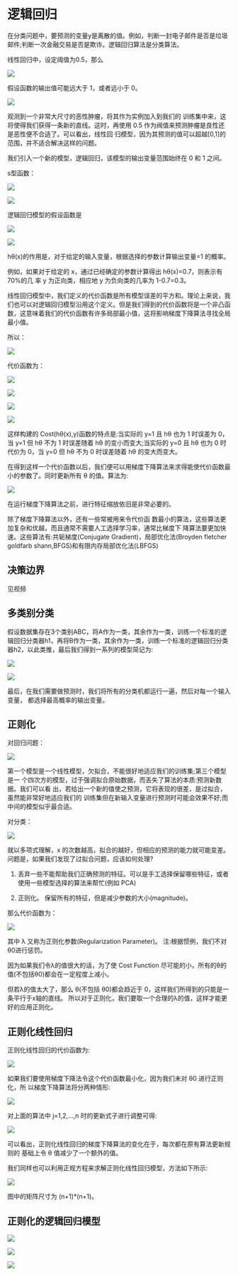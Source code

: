 # 逻辑回归

在分类问题中，要预测的变量y是离散的值。例如，判断一封电子邮件是否是垃圾邮件;判断一次金融交易是否是欺诈。逻辑回归算法是分类算法。

线性回归中，设定阈值为0.5，那么

![](https://i.imgur.com/3uzUkVl.png)

假设函数的输出值可能远大于 1，或者远小于 0。

![](https://i.imgur.com/Diqf4zL.png)

观测到一个非常大尺寸的恶性肿瘤，将其作为实例加入到我们的 训练集中来，这将使得我们获得一条新的直线。这时，再使用 0.5 作为阀值来预测肿瘤是良性还是恶性便不合适了。可以看出，线性回 归模型，因为其预测的值可以超越[0,1]的范围，并不适合解决这样的问题。

我们引入一个新的模型，逻辑回归，该模型的输出变量范围始终在 0 和 1 之间。 

s型函数：

![](https://i.imgur.com/Vu9KuBw.png)

![](https://i.imgur.com/n612tEI.png)

逻辑回归模型的假设函数是

![](https://i.imgur.com/edkXuU8.png)

![](https://i.imgur.com/XzYZGiC.png)

hθ(x)的作用是，对于给定的输入变量，根据选择的参数计算输出变量=1 的概率。

例如，如果对于给定的 x，通过已经确定的参数计算得出 hθ(x)=0.7，则表示有 70%的几 率 y 为正向类，相应地 y 为负向类的几率为 1-0.7=0.3。

线性回归模型中，我们定义的代价函数是所有模型误差的平方和。理论上来说，我们也可以对逻辑回归模型沿用这个定义。但是我们得到的代价函数将是一个非凸函数，这意味着我们的代价函数有许多局部最小值，这将影响梯度下降算法寻找全局最小值。

所以：

![](https://i.imgur.com/Q0FdixI.png)

代价函数为：

![](https://i.imgur.com/PyVhl8f.png)

![](https://i.imgur.com/PGtgRh1.png)

![](https://i.imgur.com/CmFqITl.png)

![](https://i.imgur.com/SRxnher.png)

这样构建的 Cost(hθ(x),y)函数的特点是:当实际的 y=1 且 hθ 也为 1 时误差为 0，当 y=1 但 hθ 不为 1 时误差随着 hθ 的变小而变大;当实际的 y=0 且 hθ 也为 0 时代价为 0，当 y=0 但 hθ 不为 0 时误差随着 hθ 的变大而变大。

在得到这样一个代价函数以后，我们便可以用梯度下降算法来求得能使代价函数最小的参数了。同时更新所有 θ 的值。算法为:

![](https://i.imgur.com/NrtYLsz.png)

在运行梯度下降算法之前，进行特征缩放依旧是非常必要的。

除了梯度下降算法以外，还有一些常被用来令代价函 数最小的算法，这些算法更加复杂和优越，而且通常不需要人工选择学习率，通常比梯度下 降算法要更加快速。这些算法有:共轭梯度(Conjugate Gradient)，局部优化法(Broyden fletcher goldfarb shann,BFGS)和有限内存局部优化法(LBFGS)

## 决策边界

见视频

## 多类别分类

假设数据集存在3个类别ABC，将A作为一类，其余作为一类，训练一个标准的逻辑回归分类器h1，再将B作为一类，其余作为一类，训练一个标准的逻辑回归分类器h2，以此类推，最后我们得到一系列的模型简记为:

![](https://i.imgur.com/8bETJoZ.png)

![](https://i.imgur.com/zFxDAJ2.png)

最后，在我们需要做预测时，我们将所有的分类机都运行一遍，然后对每一个输入变量， 都选择最高概率的输出变量。

## 正则化

对回归问题：

![](https://i.imgur.com/GZTyqvu.png)

第一个模型是一个线性模型，欠拟合，不能很好地适应我们的训练集;第三个模型是一 个四次方的模型，过于强调拟合原始数据，而丢失了算法的本质:预测新数据。我们可以看 出，若给出一个新的值使之预测，它将表现的很差，是过拟合，虽然能非常好地适应我们的 训练集但在新输入变量进行预测时可能会效果不好;而中间的模型似乎最合适。

对分类：

![](https://i.imgur.com/B5WSM0V.png)

就以多项式理解，x 的次数越高，拟合的越好，但相应的预测的能力就可能变差。 问题是，如果我们发现了过拟合问题，应该如何处理?

1. 丢弃一些不能帮助我们正确预测的特征。可以是手工选择保留哪些特征，或者使用一些模型选择的算法来帮忙(例如 PCA)

2. 正则化。 保留所有的特征，但是减少参数的大小(magnitude)。

那么代价函数为：

![](https://i.imgur.com/sN50jUZ.png)

其中 λ 又称为正则化参数(Regularization Parameter)。 注:根据惯例，我们不对θ0进行惩罚。

因为如果我们令λ的值很大的话，为了使 Cost Function 尽可能的小，所有的θ的值(不包括θ0)都会在一定程度上减小。

但若λ的值太大了，那么 θ(不包括 θ0)都会趋近于 0，这样我们所得到的只能是一条平行于x轴的直线。 所以对于正则化，我们要取一个合理的λ的值，这样才能更好的应用正则化。

## 正则化线性回归

正则化线性回归的代价函数为:

![](https://i.imgur.com/4ipH6kO.png)

如果我们要使用梯度下降法令这个代价函数最小化，因为我们未对 θ0 进行正则化，所 以梯度下降算法将分两种情形:

![](https://i.imgur.com/TBkkcVS.png)

对上面的算法中 j=1,2,...,n 时的更新式子进行调整可得:

![](https://i.imgur.com/FwVz7hK.png)

可以看出，正则化线性回归的梯度下降算法的变化在于，每次都在原有算法更新规则的 基础上令 θ 值减少了一个额外的值。

我们同样也可以利用正规方程来求解正则化线性回归模型，方法如下所示:

![](https://i.imgur.com/w6OVI4T.png)

图中的矩阵尺寸为 (n+1)*(n+1)。

## 正则化的逻辑回归模型

![](https://i.imgur.com/zuK3p2u.png)

![](https://i.imgur.com/V0VWmtt.png)

![](https://i.imgur.com/s3VZbTQ.png)